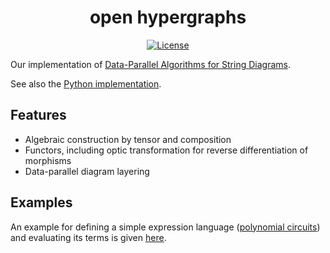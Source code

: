 <div style="text-align: center;" align="center">
<h1>open hypergraphs</h1>

[![License][license_img]][license_file]

</div>



Our implementation of [Data-Parallel Algorithms for String Diagrams](https://arxiv.org/pdf/2305.01041).

See also the [Python implementation](https://github.com/statusfailed/open-hypergraphs/).

## Features

- Algebraic construction by tensor and composition
- Functors, including optic transformation for reverse differentiation of morphisms
- Data-parallel diagram layering


## Examples

An example for defining a simple expression language ([polynomial
circuits](https://www.sciencedirect.com/science/article/pii/S2352220823000469))
and evaluating its terms is given [here](./examples/polycirc.rs).

[license_file]: https://github.com/hellas-ai/open-hypergraphs/blob/master/LICENSE "Project license"
[license_img]: https://img.shields.io/crates/l/gate.svg?style=for-the-badge "License badge"
